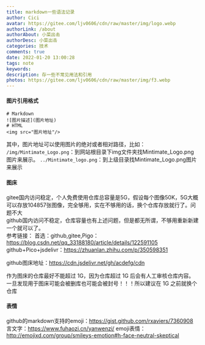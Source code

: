 ```yaml
---
title: markdown一些语法记录
author: Cici
avatar: https://gitee.com/ljv0606/cdn/raw/master/img/logo.webp
authorLink: /about
authorAbout: 小菜出击
authorDesc: 小菜出击
categories: 技术
comments: true
date: 2022-01-20 13:00:28
tags: note
keywords:
description: 存一些不常见用法和引用
photos: https://gitee.com/ljv0606/cdn/raw/master/img/f3.webp
---
```


#### 图片引用格式

```
# Markdown
![图片描述](图片地址)
# HTML
<img src="图片地址"/>
```
其中，图片地址可以使用图片的绝对或者相对路径，比如：
`/img/Mintimate_Logo.png`：到网站根目录下img文件夹找Mintimate_Logo.png图片来展示。
`../Mintimate_logo.png`：到上级目录找Mintimate_Logo.png图片来展示

#### 图床
gitee国内访问稳定，个人免费使用仓库总容量是5G，假设每个图像50K，5G大概可以存放104857张图像，完全够用，实在不够用的话，换个仓库存放就行了。问题不大<br>
github国内访问不稳定，仓库容量也有上述问题，但是都无所谓，不够用重新新建一个就可以了。<br>
参考链接：
首选：github,gitee,Pigo：https://blog.csdn.net/qq_33188180/article/details/122591105<br>
github+Pico+jsdelivr：https://zhuanlan.zhihu.com/p/350598351

github图床地址：https://cdn.jsdelivr.net/gh/acdefg/cdn

作为图床的仓库最好不能超过 1G，因为仓库超过 1G 后会有人工审核仓库内容。一旦发现用于图床可能会被删库也可能会被封号！！！所以建议在 1G 之前就换个仓库

#### 表情
github的markdown支持的emoji：https://gist.github.com/rxaviers/7360908
言文字：https://www.fuhaozi.cn/yanwenzi/
emoji表情：http://emojixd.com/group/smileys-emotion#h-face-neutral-skeptical
